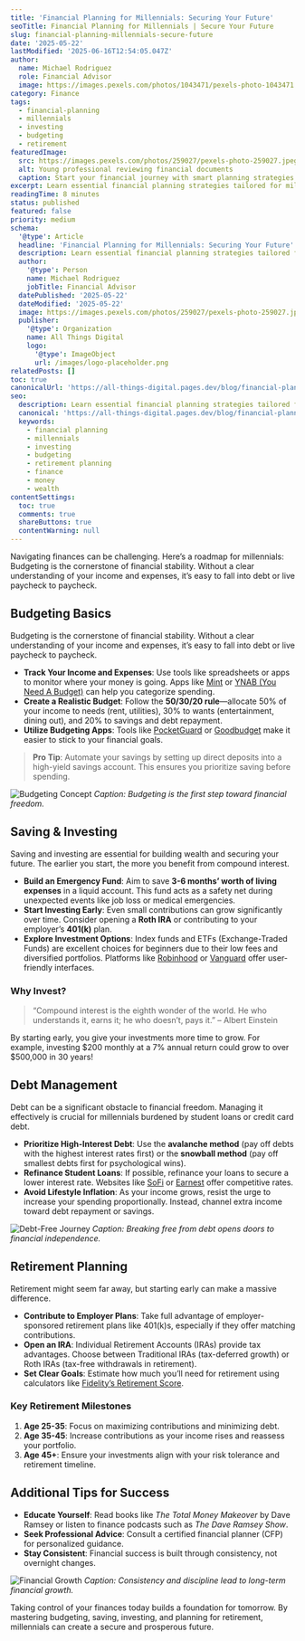 ```yaml
---
title: 'Financial Planning for Millennials: Securing Your Future'
seoTitle: Financial Planning for Millennials | Secure Your Future
slug: financial-planning-millennials-secure-future
date: '2025-05-22'
lastModified: '2025-06-16T12:54:05.047Z'
author:
  name: Michael Rodriguez
  role: Financial Advisor
  image: https://images.pexels.com/photos/1043471/pexels-photo-1043471.jpeg?auto=compress&cs=tinysrgb&w=1260&h=750&dpr=2
category: Finance
tags:
  - financial-planning
  - millennials
  - investing
  - budgeting
  - retirement
featuredImage:
  src: https://images.pexels.com/photos/259027/pexels-photo-259027.jpeg?auto=compress&cs=tinysrgb&w=1260&h=750&dpr=2
  alt: Young professional reviewing financial documents
  caption: Start your financial journey with smart planning strategies.
excerpt: Learn essential financial planning strategies tailored for millennials. From budgeting basics to investment tips, discover how to build wealth and secure your financial future in today's economy.
readingTime: 8 minutes
status: published
featured: false
priority: medium
schema:
  '@type': Article
  headline: 'Financial Planning for Millennials: Securing Your Future'
  description: Learn essential financial planning strategies tailored for millennials. From budgeting basics to investment tips.
  author:
    '@type': Person
    name: Michael Rodriguez
    jobTitle: Financial Advisor
  datePublished: '2025-05-22'
  dateModified: '2025-05-22'
  image: https://images.pexels.com/photos/259027/pexels-photo-259027.jpeg?auto=compress&cs=tinysrgb&w=1260&h=750&dpr=2
  publisher:
    '@type': Organization
    name: All Things Digital
    logo:
      '@type': ImageObject
      url: /images/logo-placeholder.png
relatedPosts: []
toc: true
canonicalUrl: 'https://all-things-digital.pages.dev/blog/financial-planning-millennials-secure-future'
seo:
  description: Learn essential financial planning strategies tailored for millennials. From budgeting basics to investment tips, discover how to build wealth and secure your financial future in today's economy.
  canonical: 'https://all-things-digital.pages.dev/blog/financial-planning-millennials-secure-future'
  keywords:
    - financial planning
    - millennials
    - investing
    - budgeting
    - retirement planning
    - finance
    - money
    - wealth
contentSettings:
  toc: true
  comments: true
  shareButtons: true
  contentWarning: null
---
```


Navigating finances can be challenging. Here’s a roadmap for millennials: Budgeting is the cornerstone of financial stability. Without a clear understanding of your income and expenses, it’s easy to fall into debt or live paycheck to paycheck.

## Budgeting Basics

Budgeting is the cornerstone of financial stability. Without a clear understanding of your income and expenses, it’s easy to fall into debt or live paycheck to paycheck.

- **Track Your Income and Expenses**: Use tools like spreadsheets or apps to monitor where your money is going. Apps like [Mint](https://mint.intuit.com/) or [YNAB (You Need A Budget)](https://www.youneedabudget.com/) can help you categorize spending.
- **Create a Realistic Budget**: Follow the **50/30/20 rule**—allocate 50% of your income to needs (rent, utilities), 30% to wants (entertainment, dining out), and 20% to savings and debt repayment.
- **Utilize Budgeting Apps**: Tools like [PocketGuard](https://www.pocketguard.com/) or [Goodbudget](https://goodbudget.com/) make it easier to stick to your financial goals.

> **Pro Tip**: Automate your savings by setting up direct deposits into a high-yield savings account. This ensures you prioritize saving before spending.

![Budgeting Concept](https://images.pexels.com/photos/3760067/pexels-photo-3760067.jpeg?auto=compress&cs=tinysrgb&w=1260&h=750&dpr=2)
_Caption: Budgeting is the first step toward financial freedom._

## Saving & Investing

Saving and investing are essential for building wealth and securing your future. The earlier you start, the more you benefit from compound interest.

- **Build an Emergency Fund**: Aim to save **3-6 months’ worth of living expenses** in a liquid account. This fund acts as a safety net during unexpected events like job loss or medical emergencies.
- **Start Investing Early**: Even small contributions can grow significantly over time. Consider opening a **Roth IRA** or contributing to your employer’s **401(k)** plan.
- **Explore Investment Options**: Index funds and ETFs (Exchange-Traded Funds) are excellent choices for beginners due to their low fees and diversified portfolios. Platforms like [Robinhood](https://robinhood.com/) or [Vanguard](https://www.vanguard.com/) offer user-friendly interfaces.

### Why Invest?

> “Compound interest is the eighth wonder of the world. He who understands it, earns it; he who doesn’t, pays it.” – Albert Einstein

By starting early, you give your investments more time to grow. For example, investing $200 monthly at a 7% annual return could grow to over $500,000 in 30 years!

## Debt Management

Debt can be a significant obstacle to financial freedom. Managing it effectively is crucial for millennials burdened by student loans or credit card debt.

- **Prioritize High-Interest Debt**: Use the **avalanche method** (pay off debts with the highest interest rates first) or the **snowball method** (pay off smallest debts first for psychological wins).
- **Refinance Student Loans**: If possible, refinance your loans to secure a lower interest rate. Websites like [SoFi](https://www.sofi.com/) or [Earnest](https://www.earnest.com/) offer competitive rates.
- **Avoid Lifestyle Inflation**: As your income grows, resist the urge to increase your spending proportionally. Instead, channel extra income toward debt repayment or savings.

![Debt-Free Journey](https://images.pexels.com/photos/276724/pexels-photo-276724.jpeg?auto=compress&cs=tinysrgb&w=1260&h=750&dpr=2)
_Caption: Breaking free from debt opens doors to financial independence._

## Retirement Planning

Retirement might seem far away, but starting early can make a massive difference.

- **Contribute to Employer Plans**: Take full advantage of employer-sponsored retirement plans like 401(k)s, especially if they offer matching contributions.
- **Open an IRA**: Individual Retirement Accounts (IRAs) provide tax advantages. Choose between Traditional IRAs (tax-deferred growth) or Roth IRAs (tax-free withdrawals in retirement).
- **Set Clear Goals**: Estimate how much you’ll need for retirement using calculators like [Fidelity’s Retirement Score](https://www.fidelity.com/).

### Key Retirement Milestones

1. **Age 25-35**: Focus on maximizing contributions and minimizing debt.
2. **Age 35-45**: Increase contributions as your income rises and reassess your portfolio.
3. **Age 45+**: Ensure your investments align with your risk tolerance and retirement timeline.

## Additional Tips for Success

- **Educate Yourself**: Read books like _The Total Money Makeover_ by Dave Ramsey or listen to finance podcasts such as _The Dave Ramsey Show_.
- **Seek Professional Advice**: Consult a certified financial planner (CFP) for personalized guidance.
- **Stay Consistent**: Financial success is built through consistency, not overnight changes.

![Financial Growth](https://images.pexels.com/photos/1334597/pexels-photo-1334597.jpeg?auto=compress&cs=tinysrgb&w=1260&h=750&dpr=2)
_Caption: Consistency and discipline lead to long-term financial growth._

Taking control of your finances today builds a foundation for tomorrow. By mastering budgeting, saving, investing, and planning for retirement, millennials can create a secure and prosperous future.
